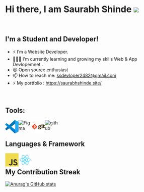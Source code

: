 ### <h1>Hi there, I am Saurabh Shinde <img src="https://media.giphy.com/media/hvRJCLFzcasrR4ia7z/giphy.gif" width="25px"></h1>                                                                                                                                                    
<br>                                                                              
                                                                 
 ## I'm a Student and Developer!                                                     
- ⚡ I’m a Website Developer.                                  
- 👨🏽‍💻 I’m currently learning and growing my skills Web & App Devlopemnet .                                        
- 😉 Open source enthusiast  
- 📫 How to reach me: ssdevloper2482@gmail.com   
- ⚡ My portfolio : https://saurabhshinde.site/         
<!-- - 💬 Ask me about React , I am happy to help😄  -->
           
 <br>      
 
 <!--<img align="right" alt="GIF" src="https://github.com/abhisheknaiidu/abhisheknaiidu/blob/master/code.gif?raw=true" width="500" height="320" /> -->

## Tools:           
            
<img align="left" alt="Visual Studio Code" width="42px" src="https://raw.githubusercontent.com/github/explore/80688e429a7d4ef2fca1e82350fe8e3517d3494d/topics/visual-studio-code/visual-studio-code.png" />
<img align="left" alt="Figma" width="42px" src="https://img.icons8.com/windows/32/000000/figma.png"/>   
<img align="left" alt="Git" width="42px" src="https://raw.githubusercontent.com/github/explore/80688e429a7d4ef2fca1e82350fe8e3517d3494d/topics/git/git.png" />
<img align="left" alt="github" width="42px" src="https://img.icons8.com/fluent/50/000000/github.png"/>
<br><br>   
  
## Languages & Framework 
<div style="width: 2500px">
<img align="left" alt="JavaScript" width="42px" src="https://raw.githubusercontent.com/github/explore/80688e429a7d4ef2fca1e82350fe8e3517d3494d/topics/javascript/javascript.png" />
<img align="left" alt="React" width="42px" src="https://raw.githubusercontent.com/github/explore/80688e429a7d4ef2fca1e82350fe8e3517d3494d/topics/react/react.png" />
<!-- <img align="left" alt="Python" width="42px" src="https://img.icons8.com/color/48/000000/python.png" />    -->
<!-- <img align="left alt="Django" width="42px" src="https://img.icons8.com/color/48/000000/django.png"/>
<img align="left" alt="c++" width="42px" src="https://img.icons8.com/color/96/000000/c-plus-plus-logo.png"/> -->

</div>
<br>

## My Contribution Streak

[![Anurag's GitHub stats](https://github-readme-stats.vercel.app/api?username=saurabh7582)](https://github.com/anuraghazra/github-readme-stats)
